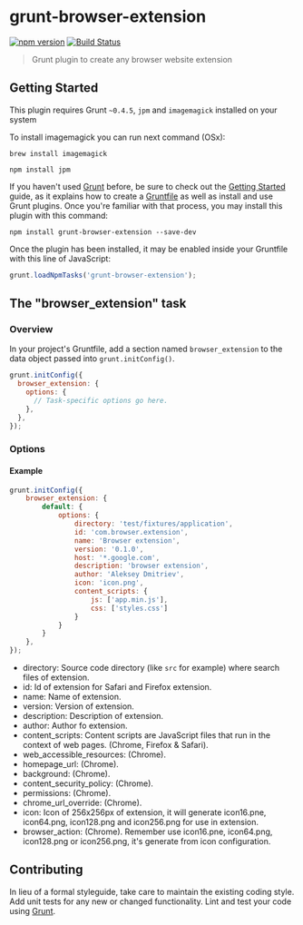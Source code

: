 # grunt-browser-extension
[![npm version](https://badge.fury.io/js/grunt-browser-extension.svg)](https://badge.fury.io/js/grunt-browser-extension)
[![Build Status](https://travis-ci.org/addmitriev/grunt-browser-extension.svg?branch=master)](https://travis-ci.org/addmitriev/grunt-browser-extension)
> Grunt plugin to create any browser website extension

## Getting Started
This plugin requires Grunt `~0.4.5`, `jpm` and `imagemagick` installed on your system

To install imagemagick you can run next command (OSx):

```shell
brew install imagemagick
```

```shell
npm install jpm
```

If you haven't used [Grunt](http://gruntjs.com/) before, be sure to check out the [Getting Started](http://gruntjs.com/getting-started) guide, as it explains how to create a [Gruntfile](http://gruntjs.com/sample-gruntfile) as well as install and use Grunt plugins. Once you're familiar with that process, you may install this plugin with this command:

```shell
npm install grunt-browser-extension --save-dev
```

Once the plugin has been installed, it may be enabled inside your Gruntfile with this line of JavaScript:

```js
grunt.loadNpmTasks('grunt-browser-extension');
```

## The "browser_extension" task

### Overview
In your project's Gruntfile, add a section named `browser_extension` to the data object passed into `grunt.initConfig()`.

```js
grunt.initConfig({
  browser_extension: {
    options: {
      // Task-specific options go here.
    },
  },
});
```

### Options

#### Example
```js
grunt.initConfig({
    browser_extension: {
        default: {
            options: {
                directory: 'test/fixtures/application',
                id: 'com.browser.extension',
                name: 'Browser extension',
                version: '0.1.0',
                host: '*.google.com',
                description: 'browser extension',
                author: 'Aleksey Dmitriev',
                icon: 'icon.png',
                content_scripts: {
                    js: ['app.min.js'],
                    css: ['styles.css']
                }
            }
        }
    },
});
```

 * directory: Source code directory (like ```src``` for example) where search files of extension.
 * id: Id of extension for Safari and Firefox extension.
 * name: Name of extension.
 * version: Version of extension.
 * description: Description of extension.
 * author: Author fo extension.
 * content_scripts: Content scripts are JavaScript files that run in the context of web pages. (Chrome, Firefox & Safari).
 * web_accessible_resources: (Chrome).
 * homepage_url: (Chrome).
 * background: (Chrome).
 * content_security_policy: (Chrome).
 * permissions: (Chrome).
 * chrome_url_override: (Chrome).
 * icon: Icon of 256x256px of extension, it will generate icon16.pne, icon64.png, icon128.png and icon256.png for use in extension.
 * browser_action: (Chrome). Remember use icon16.pne, icon64.png, icon128.png or icon256.png, it's generate from icon configuration.

## Contributing
In lieu of a formal styleguide, take care to maintain the existing coding style. Add unit tests for any new or changed functionality. Lint and test your code using [Grunt](http://gruntjs.com/).
